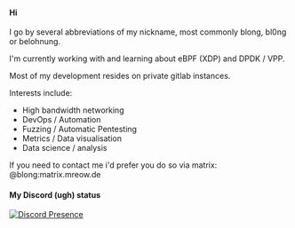 #### Hi

I go by several abbreviations of my nickname, most commonly blong, bl0ng or belohnung.

I'm currently working with and learning about eBPF (XDP) and DPDK / VPP.

Most of my development resides on private gitlab instances.

Interests include:
 * High bandwidth networking
 * DevOps / Automation
 * Fuzzing / Automatic Pentesting
 * Metrics / Data visualisation
 * Data science / analysis

If you need to contact me i'd prefer you do so via matrix: @blong:matrix.mreow.de


#### My Discord (ugh) status
[![Discord Presence](https://lanyard-profile-readme.vercel.app/api/396086395652800513)](https://discord.com/users/396086395652800513)
